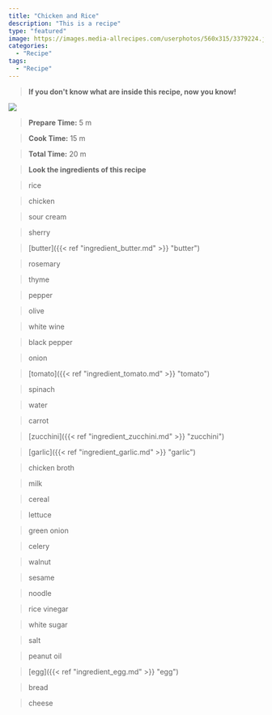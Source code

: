 ```yaml
---
title: "Chicken and Rice"
description: "This is a recipe"
type: "featured"
image: https://images.media-allrecipes.com/userphotos/560x315/3379224.jpg
categories: 
  - "Recipe"
tags: 
  - "Recipe"
---
```



>**If you don't know what are inside this recipe, now you know!**

![](../images/Recipes-Banner.jpg)
> **Prepare Time:** 5 m


> **Cook Time:** 15 m


> **Total Time:** 20 m

> **Look the ingredients of this recipe**

> rice

> chicken

> sour cream

> sherry

> [butter]({{< ref "ingredient_butter.md" >}} "butter")

> rosemary

> thyme

> pepper

> olive

> white wine

> black pepper

> onion

> [tomato]({{< ref "ingredient_tomato.md" >}} "tomato")

> spinach

> water

> carrot

> [zucchini]({{< ref "ingredient_zucchini.md" >}} "zucchini")

> [garlic]({{< ref "ingredient_garlic.md" >}} "garlic")

> chicken broth

> milk

> cereal

> lettuce

> green onion

> celery

> walnut

> sesame

> noodle

> rice vinegar

> white sugar

> salt

> peanut oil

> [egg]({{< ref "ingredient_egg.md" >}} "egg")

> bread

> cheese

